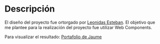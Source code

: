# Descripción

El diseño del proyecto fue ortorgado por [Leonidas Esteban](leonidasesteban.com/proyectos).
El objetivo que me plantee para la realización del proyecto fue utilizar Web Components.

Para visualizar el resultado: [Portafolio de Jaume](https://ferdinandalexa.github.io/Jaume-Portfolio/)